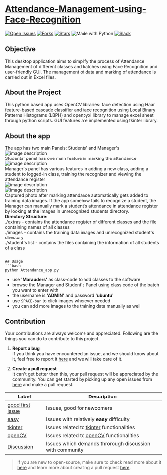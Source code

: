 # [Attendance-Management-using-Face-Recognition](https://github.com/Marauders-9998/Attendance-Management-using-Face-Recognition)


[![Open Issues](https://img.shields.io/github/issues/Marauders-9998/Attendance-Management-using-Face-Recognition?style=for-the-badge&logo=github)](https://github.com/Marauders-9998/Attendance-Management-using-Face-Recognition/issues)  [![Forks](https://img.shields.io/github/forks/Marauders-9998/Attendance-Management-using-Face-Recognition?style=for-the-badge&logo=github)](https://github.com/Marauders-9998/Attendance-Management-using-Face-Recognition/network/members)  [![Stars](https://img.shields.io/github/stars/Marauders-9998/Attendance-Management-using-Face-Recognition?style=for-the-badge&logo=reverbnation)](https://github.com/Marauders-9998/Attendance-Management-using-Face-Recognition/stargazers)   ![Made with Python](https://img.shields.io/badge/Made%20with-Python-blueviolet?style=for-the-badge&logo=python)   [![Slack](https://img.shields.io/badge/Slack-Chat-informational?style=for-the-badge&logo=slack)](https://join.slack.com/t/marauders9998/shared_invite/enQtODkwNTgxMTAxNTIwLTJhOWFhNzQwYjU3MTUwN2Y5NmZmN2VjMTc4NDA1MGRjZmIzNWEzZDU0ODZjNjE3NjkzNzk4ZmI1ZGFiOGE2NzQ)

## Objective
This desktop application aims to simplify the process of Attendance Management of different classes and batches using Face Recognition and user-friendly GUI. The management of data and marking of attendance is carried out in Excel files.

## About the Project
This python based app uses OpenCV libraries: face detection using Haar feature-based cascade classifier and face recognition using Local Binary Patterns Histograms (LBPH) and openpyxl library to manage excel sheet through python scripts. GUI features are implemented using tkinter library.

## About the app
The app has two main Panels: Students' and Manager's
<br/>
![image description](https://lh3.googleusercontent.com/k8wLf41-IzIm5AiUo8G44IrBsLKKKtzKUqnoNiOGEo7KHox6ky9YpiaZbBplw0lLOYrHBiZLzMm8 "Welcome Page")
<br/>
Students' panel has one main feature in marking the attendance
<br/>
![image description](https://lh3.googleusercontent.com/Sq2hEKvJoPdtKrsYNakuKoBOF10utSc6nLyiKfQnVCy9DWG511sLHcIAY9MjV-WVP4hP3Sz1cOTG "Student Panel Page")
<br/>
Manager's panel has various features in adding a new class, adding a student to logged-in class, training the recognizer and viewing the attendance register
<br/>
![image description](https://lh3.googleusercontent.com/BQoRZ4yOKuiclxaVxreUeHHcSkekon_klQFP7HFB0BRFSSgMSdr_uV9jPcpCfa0QhnYzzpnn-ukh "Create a New Batch")
<br/>
![image description](https://lh3.googleusercontent.com/jK3Khh22Q1jehEnd6IDSnIq-jtYs3gjb15rvU-elyFAVb4cRTuVzIzvsY5e2N9xFjgSFvZ8oOe_H "Manager Panel Page")
<br/>
Captured photo after marking attendance automatically gets added to training data images. If the app somehow fails to recognize a student, the Manager can manually mark a student's attendance in attendance register by looking at the images in unrecognized students directory.
<br/>
**Directory Structure:**
<br/>
./extras - contains the attendance register of different classes and the file containing names of all classes
<br/>
./images - contains the training data images and unrecognized student's directory
<br/>
./student's list - contains the files containing the information of all students of a class
```

## Usage
```bash
python Attendance_app.py
```
 - use **'Marauders'** as class-code to add classes to the software
 - browse the Manager and Student's Panel using class code of the batch you want to enter with
 - the username is **'ADMIN'** and password **'ubuntu'**
 - use `SPACE-bar` to click images wherever needed
 - you can add more images to the training data manually as well

## Contribution

 Your contributions are always welcome and appreciated. Following are the things you can do to contribute to this project.

 1. **Report a bug** <br>
 If you think you have encountered an issue, and we should know about it, feel free to report it [here](https://github.com/Marauders-9998/Attendance-Management-using-Face-Recognition/issues/new) and we will take care of it.

 2. **Create a pull request** <br>
It can't get better then this, your pull request will be appreciated by the community. You can get started by picking up any open issues from [here](https://github.com/Marauders-9998/Attendance-Management-using-Face-Recognition/issues) and make a pull request.
 
|Label| Description |
|--|--|
| [good first issue](https://github.com/Marauders-9998/Attendance-Management-using-Face-Recognition/labels/good%20first%20issue) | Issues, good for newcomers |
|[easy](https://github.com/Marauders-9998/Attendance-Management-using-Face-Recognition/labels/easy)|Issues with relatively **easy** difficulty|
|[tkinter](https://github.com/Marauders-9998/Attendance-Management-using-Face-Recognition/labels/tkinter)|Issues related to [tkinter](https://docs.python.org/3/library/tk.html) functionalities|
|[openCV](https://github.com/Marauders-9998/Attendance-Management-using-Face-Recognition/labels/openCV)|Issues related to [openCV](https://docs.opencv.org/master/) functionalities|
|[Discussion](https://github.com/Marauders-9998/Attendance-Management-using-Face-Recognition/labels/Discussion)|Issues which demands throrough discussion with community|


 > If you are new to open-source, make sure to check read more about it [here](https://www.digitalocean.com/community/tutorial_series/an-introduction-to-open-source) and learn more about creating a pull request [here](https://www.digitalocean.com/community/tutorials/how-to-create-a-pull-request-on-github).
